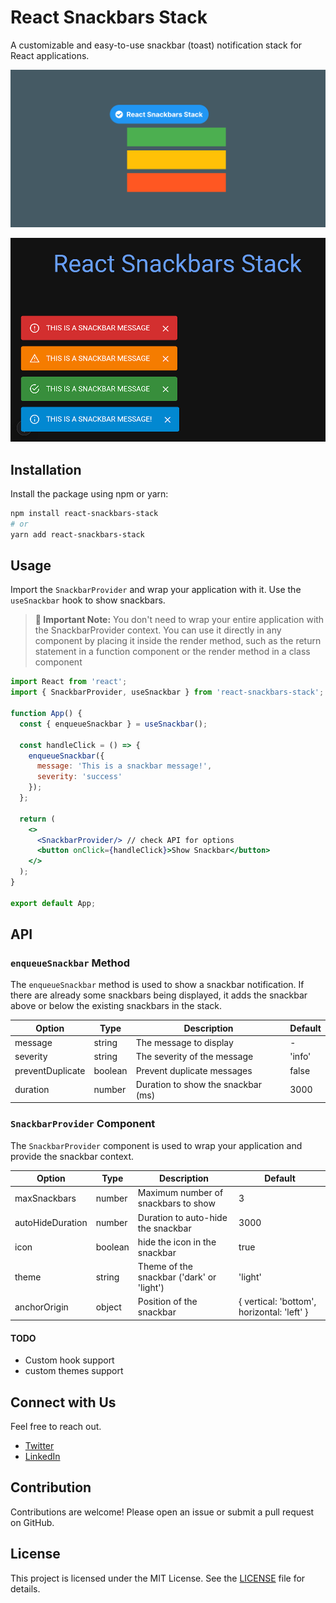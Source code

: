 # React Snackbars Stack
A customizable and easy-to-use snackbar (toast) notification stack for React applications.

![alt text](./Frame%204.png)

![alt text](./image.png)

## Installation

Install the package using npm or yarn:

```bash
npm install react-snackbars-stack
# or
yarn add react-snackbars-stack
```

## Usage

Import the `SnackbarProvider` and wrap your application with it. Use the `useSnackbar` hook to show snackbars.

> **🚀 Important Note:** You don't need to wrap your entire application with the SnackbarProvider context. You can use it directly in any component by placing it inside the render method, such as the return statement in a function component or the render method in a class component
 
```jsx
import React from 'react';
import { SnackbarProvider, useSnackbar } from 'react-snackbars-stack';

function App() {
  const { enqueueSnackbar } = useSnackbar();

  const handleClick = () => {
    enqueueSnackbar({ 
      message: 'This is a snackbar message!', 
      severity: 'success'
    });
  };

  return (
    <>
      <SnackbarProvider/> // check API for options
      <button onClick={handleClick}>Show Snackbar</button>
    </>
  );
}

export default App;
```

## API

### `enqueueSnackbar` Method

The `enqueueSnackbar` method is used to show a snackbar notification. If there are already some snackbars being displayed, it adds the snackbar above or below the existing snackbars in the stack.

| Option          | Type    | Description                          | Default |
|-----------------|---------|--------------------------------------|---------|
| message         | string  | The message to display               | -       |
| severity        | string  | The severity of the message          | 'info'  |
| preventDuplicate| boolean | Prevent duplicate messages           | false   |
| duration        | number  | Duration to show the snackbar (ms)   | 3000    |

### `SnackbarProvider` Component

The `SnackbarProvider` component is used to wrap your application and provide the snackbar context.

| Option          | Type    | Description                        | Default |
|-----------------|---------|------------------------------------|---------|
| maxSnackbars    | number  | Maximum number of snackbars to show | 3       |
| autoHideDuration| number  | Duration to auto-hide the snackbar  | 3000    |
| icon            | boolean | hide the icon in the snackbar       | true    |
| theme           | string  | Theme of the snackbar ('dark' or 'light') | 'light' |
| anchorOrigin    | object  | Position of the snackbar            | { vertical: 'bottom', horizontal: 'left' } |

#### TODO
- Custom hook support
- custom themes support

## Connect with Us
Feel free to reach out.
- [Twitter](https://x.com/heyKSR)
- [LinkedIn](https://www.linkedin.com/in/kishorjena)

## Contribution
Contributions are welcome! Please open an issue or submit a pull request on GitHub.

## License
This project is licensed under the MIT License. See the [LICENSE](LICENSE) file for details.

